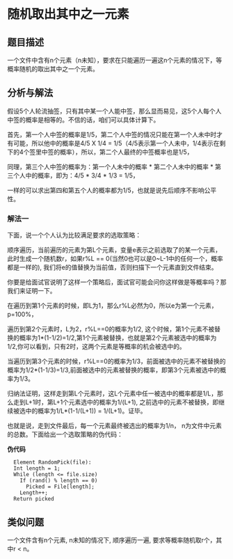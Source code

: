 # 随机取出其中之一元素

## 题目描述

一个文件中含有n个元素（n未知），要求在只能遍历一遍这n个元素的情况下，等概率随机的取出其中之一个元素。

## 分析与解法

假设5个人轮流抽签，只有其中某一个人能中签，那么显而易见，这5个人每个人中签的概率是相等的。不信的话，咱们可以具体计算下。

首先，第一个人中签的概率是1/5，第二个人中签的情况只能在第一个人未中时才有可能，所以他中的概率是4/5 X 1/4 = 1/5（4/5表示第一个人未中，1/4表示在剩下的4个签里中签的概率），所以，第二个人最终的中签概率也是1/5，

同理，第三个人中签的概率为：第一个人未中的概率 * 第二个人未中的概率 * 第三个人中的概率，即为：4/5 * 3/4 * 1/3 = 1/5，

一样的可以求出第四和第五个人的概率都为1/5，也就是说先后顺序不影响公平性。

### 解法一

下面，说一个个人认为比较满足要求的选取策略：

顺序遍历，当前遍历的元素为第L个元素，变量e表示之前选取了的某一个元素，此时生成一个随机数r，如果r%L == 0(当然0也可以是0~L-1中的任何一个，概率都是一样的), 我们将e的值替换为当前值，否则扫描下一个元素直到文件结束。

你要是给面试官说明了这样一个策略后，面试官可能会问你这样做是等概率吗？那我们来证明一下。

在遍历到第1个元素的时候，即L为1，那么r%L必然为0，所以e为第一个元素，p=100%，

遍历到第2个元素时，L为2，r%L==0的概率为1/2, 这个时候，第1个元素不被替换的概率为1*(1-1/2)=1/2,第1个元素被替换，也就是第2个元素被选中的概率为1/2,你可以看到，只有2时，这两个元素是等概率的机会被选中的。

当遍历到第3个元素的时候，r%L==0的概率为1/3，前面被选中的元素不被替换的概率为1/2*(1-1/3)=1/3,前面被选中的元素被替换的概率，即第3个元素被选中的概率为1/3。

归纳法证明，这样走到第L个元素时，这L个元素中任一被选中的概率都是1/L，那么走到L+1时，第L+1个元素选中的概率为1/(L+1), 之前选中的元素不被替换，即继续被选中的概率为1/L*(1-1/(L+1)) = 1/(L+1)。证毕。

也就是说，走到文件最后，每一个元素最终被选出的概率为1/n， n为文件中元素的总数。下面给出一个选取策略的伪代码：

__伪代码__
```
  Element RandomPick(file):
  Int length = 1;
  While (length <= file.size)
    If (rand() % length == 0)
      Picked = File[length];
    Length++;
  Return picked
```

## 类似问题

一个文件含有n个元素, n未知的情况下, 顺序遍历一遍, 要求等概率随机取r个，其中r < n。
